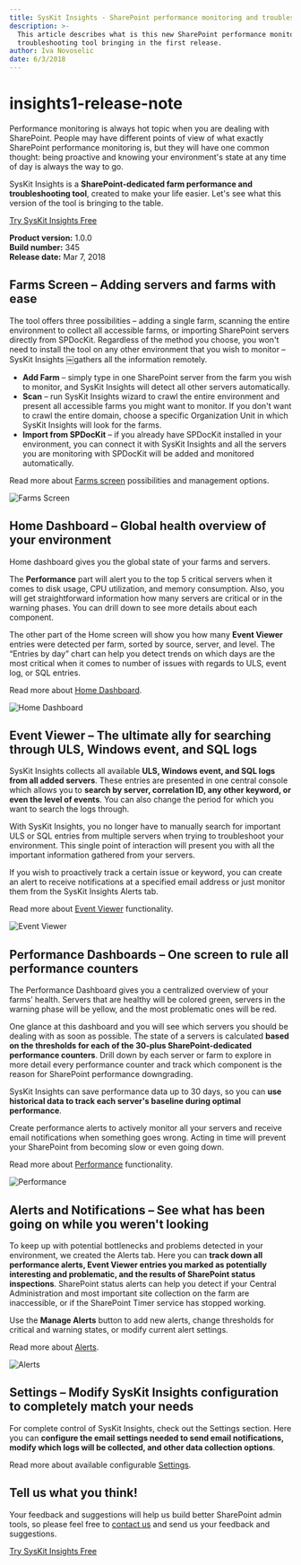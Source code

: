 ```yaml
---
title: SysKit Insights - SharePoint performance monitoring and troubleshooting
description: >-
  This article describes what is this new SharePoint performance monitoring and
  troubleshooting tool bringing in the first release.
author: Iva Novoselic
date: 6/3/2018
---
```


# insights1-release-note

Performance monitoring is always hot topic when you are dealing with SharePoint. People may have different points of view of what exactly SharePoint performance monitoring is, but they will have one common thought: being proactive and knowing your environment's state at any time of day is always the way to go.

SysKit Insights is a **SharePoint-dedicated farm performance and troubleshooting tool**, created to make your life easier. Let's see what this version of the tool is bringing to the table.

[Try SysKit Insights Free](https://www.syskit.com/products/insights/download/)

**Product version:** 1.0.0  
**Build number:** 345  
**Release date:** Mar 7, 2018

## Farms Screen – Adding servers and farms with ease

The tool offers three possibilities – adding a single farm, scanning the entire environment to collect all accessible farms, or importing SharePoint servers directly from SPDocKit. Regardless of the method you choose, you won't need to install the tool on any other environment that you wish to monitor – SysKit Insights ￼gathers all the information remotely.

* **Add Farm** – simply type in one SharePoint server from the farm you wish to monitor, and SysKit Insights will detect all other servers automatically.
* **Scan** – run SysKit Insights wizard to crawl the entire environment and present all accessible farms you might want to monitor. If you don't want to crawl the entire domain, choose a specific Organization Unit in which SysKit Insights will look for the farms. 
* **Import from SPDocKit** – if you already have SPDocKit installed in your environment, you can connect it with SysKit Insights and all the servers you are monitoring with SPDocKit will be added and monitored automatically.

Read more about [Farms screen](insights1-release-note.md#internal/get-to-know-insights/farms-screen) possibilities and management options.

![Farms Screen](https://github.com/SysKitTeam/docs-insights/tree/de3410824d1a0aeaa65ce6bffad01abc63e18249/product-updates/#img/farms.png)

## Home Dashboard – Global health overview of your environment

Home dashboard gives you the global state of your farms and servers.

The **Performance** part will alert you to the top 5 critical servers when it comes to disk usage, CPU utilization, and memory consumption. Also, you will get straightforward information how many servers are critical or in the warning phases. You can drill down to see more details about each component.

The other part of the Home screen will show you how many **Event Viewer** entries were detected per farm, sorted by source, server, and level. The “Entries by day” chart can help you detect trends on which days are the most critical when it comes to number of issues with regards to ULS, event log, or SQL entries.

Read more about [Home Dashboard](insights1-release-note.md#internal/get-to-know-insights/insights-home).

![Home Dashboard](https://github.com/SysKitTeam/docs-insights/tree/de3410824d1a0aeaa65ce6bffad01abc63e18249/product-updates/#img/home.png)

## Event Viewer – The ultimate ally for searching through ULS, Windows event, and SQL logs

SysKit Insights collects all available **ULS, Windows event, and SQL logs from all added servers**. These entries are presented in one central console which allows you to **search by server, correlation ID, any other keyword, or even the level of events**. You can also change the period for which you want to search the logs through.

With SysKit Insights, you no longer have to manually search for important ULS or SQL entries from multiple servers when trying to troubleshoot your environment. This single point of interaction will present you with all the important information gathered from your servers.

If you wish to proactively track a certain issue or keyword, you can create an alert to receive notifications at a specified email address or just monitor them from the SysKit Insights Alerts tab.

Read more about [Event Viewer](insights1-release-note.md#internal/get-to-know-insights/event-viewer) functionality.

![Event Viewer](https://github.com/SysKitTeam/docs-insights/tree/de3410824d1a0aeaa65ce6bffad01abc63e18249/product-updates/#img/event-viewer-screen.png)

## Performance Dashboards – One screen to rule all performance counters

The Performance Dashboard gives you a centralized overview of your farms’ health. Servers that are healthy will be colored green, servers in the warning phase will be yellow, and the most problematic ones will be red.

One glance at this dashboard and you will see which servers you should be dealing with as soon as possible. The state of a servers is calculated **based on the thresholds for each of the 30-plus SharePoint-dedicated performance counters**. Drill down by each server or farm to explore in more detail every performance counter and track which component is the reason for SharePoint performance downgrading.

SysKit Insights can save performance data up to 30 days, so you can **use historical data to track each server's baseline during optimal performance**.

Create performance alerts to actively monitor all your servers and receive email notifications when something goes wrong. Acting in time will prevent your SharePoint from becoming slow or even going down.

Read more about [Performance](insights1-release-note.md#internal/get-to-know-insights/performance-screen) functionality.

![Performance](https://github.com/SysKitTeam/docs-insights/tree/de3410824d1a0aeaa65ce6bffad01abc63e18249/product-updates/#img/performance.png)

## Alerts and Notifications – See what has been going on while you weren't looking

To keep up with potential bottlenecks and problems detected in your environment, we created the Alerts tab. Here you can **track down all performance alerts, Event Viewer entries you marked as potentially interesting and problematic, and the results of SharePoint status inspections**. SharePoint status alerts can help you detect if your Central Administration and most important site collection on the farm are inaccessible, or if the SharePoint Timer service has stopped working.

Use the **Manage Alerts** button to add new alerts, change thresholds for critical and warning states, or modify current alert settings.

Read more about [Alerts](insights1-release-note.md#internal/get-to-know-insights/insights-alerts).

![Alerts](https://github.com/SysKitTeam/docs-insights/tree/de3410824d1a0aeaa65ce6bffad01abc63e18249/product-updates/#img/alerts.png)

## Settings – Modify SysKit Insights configuration to completely match your needs

For complete control of SysKit Insights, check out the Settings section. Here you can **configure the email settings needed to send email notifications, modify which logs will be collected, and other data collection options**.

Read more about available configurable [Settings](insights1-release-note.md#internal/how-to/customize-settings).

## Tell us what you think!

Your feedback and suggestions will help us build better SharePoint admin tools, so please feel free to [contact us](https://www.syskit.com/company/contact-us/) and send us your feedback and suggestions.

[Try SysKit Insights Free](https://www.syskit.com/products/insights/download/)

